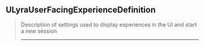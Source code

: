 ## ULyraUserFacingExperienceDefinition

> Description of settings used to display experiences in the UI and start a new session
> 
> ----




<!--- ページ内のリンク --->

<!--- 自前の画像へのリンク --->

<!--- generated --->

